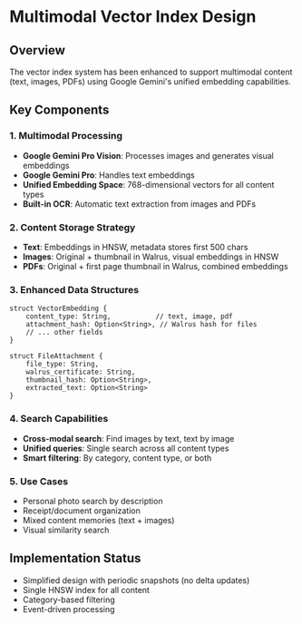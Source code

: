 # Multimodal Vector Index Design

## Overview
The vector index system has been enhanced to support multimodal content (text, images, PDFs) using Google Gemini's unified embedding capabilities.

## Key Components

### 1. Multimodal Processing
- **Google Gemini Pro Vision**: Processes images and generates visual embeddings
- **Google Gemini Pro**: Handles text embeddings
- **Unified Embedding Space**: 768-dimensional vectors for all content types
- **Built-in OCR**: Automatic text extraction from images and PDFs

### 2. Content Storage Strategy
- **Text**: Embeddings in HNSW, metadata stores first 500 chars
- **Images**: Original + thumbnail in Walrus, visual embeddings in HNSW
- **PDFs**: Original + first page thumbnail in Walrus, combined embeddings

### 3. Enhanced Data Structures
```move
struct VectorEmbedding {
    content_type: String,           // text, image, pdf
    attachment_hash: Option<String>, // Walrus hash for files
    // ... other fields
}

struct FileAttachment {
    file_type: String,
    walrus_certificate: String,
    thumbnail_hash: Option<String>,
    extracted_text: Option<String>
}
```

### 4. Search Capabilities
- **Cross-modal search**: Find images by text, text by image
- **Unified queries**: Single search across all content types
- **Smart filtering**: By category, content type, or both

### 5. Use Cases
- Personal photo search by description
- Receipt/document organization
- Mixed content memories (text + images)
- Visual similarity search

## Implementation Status
- Simplified design with periodic snapshots (no delta updates)
- Single HNSW index for all content
- Category-based filtering
- Event-driven processing